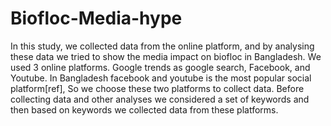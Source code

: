 # Biofloc-Media-hype

In this study, we collected data from the online platform, and by analysing these data we tried to show the media impact on biofloc in Bangladesh. We used 3 online platforms. 
Google trends as google search,
Facebook, and 
Youtube. 
In Bangladesh facebook and youtube is the most popular social platform[ref], So we choose these two platforms to collect data.
Before collecting data and other analyses we considered a set of keywords and then based on keywords we collected data from these platforms.
